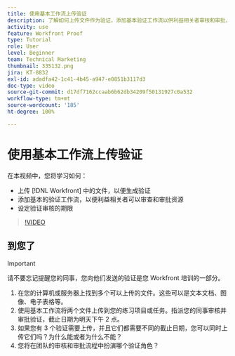 ```yaml
---
title: 使用基本工作流上传验证
description: 了解如何上传文件作为验证，添加基本验证工作流以供利益相关者审核和审批，以及在  [!DNL Workfront] 中设置验证审核的截止日期。
activity: use
feature: Workfront Proof
type: Tutorial
role: User
level: Beginner
team: Technical Marketing
thumbnail: 335132.png
jira: KT-8832
exl-id: adadfa42-1c41-4b45-a947-e0851b3117d3
doc-type: video
source-git-commit: d17df7162ccaab6b62db34209f50131927c0a532
workflow-type: tm+mt
source-wordcount: '185'
ht-degree: 100%

---
```


# 使用基本工作流上传验证

在本视频中，您将学习如何：

* 上传 [!DNL Workfront] 中的文件，以便生成验证
* 添加基本的验证工作流，以便利益相关者可以审查和审批资源
* 设定验证审核的期限

>[!VIDEO](https://video.tv.adobe.com/v/335132/?quality=12&learn=on&enablevpops)

## 到您了

>[!IMPORTANT]
>
>请不要忘记提醒您的同事，您向他们发送的验证是您 Workfront 培训的一部分。


1. 在您的计算机或服务器上找到多个可以上传的文件。这些可以是文本文档、图像、电子表格等。
1. 使用基本工作流将两个文件上传到您的练习项目或任务。指派您的同事审核并审批验证，截止日期为明天下午 2 点。
1. 如果您有 3 个验证需要上传，并且它们都需要不同的截止日期，您可以同时上传它们吗？为什么能或者为什么不能？
1. 您将在团队的审核和审批流程中扮演哪个验证角色？

<!--
## Learn more
* Supported proofing file types
* Configure a proof
-->

<!--
## Guides
* Plan a basic workflow worksheet
* Upload proofs in Workfront
-->
